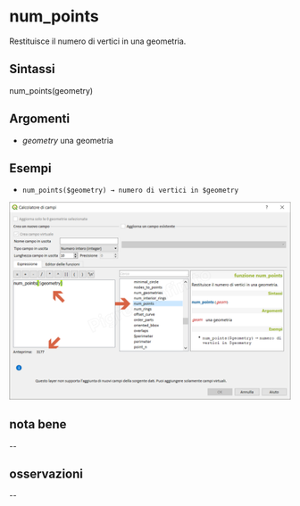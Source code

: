 # num_points

Restituisce il numero di vertici in una geometria.

## Sintassi

num_points(geometry) 

## Argomenti

* _geometry_ una geometria

## Esempi

* `num_points($geometry) → numero di vertici in $geometry`

![](/img/geometria/num_points/num_points1.png)

## nota bene

--

## osservazioni

--